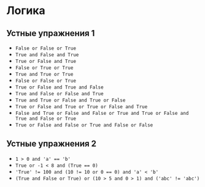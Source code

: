 # Логика
## Устные упражнения 1
- `False or False or True` 
- `True and False and True`
- `True or False and True`
- `False or True or True`
- `True and True or True`
- `False or False or True`
- `True or False and True and False`
- `True and False or False and True`
- `True and True or False and True or False`
- `True or False and True or True or False and True`
- `False and True or False and False or True and True or False and True and False or True`
- `True or False and False or True and False or False` 

## Устные упражнения 2
- `1 > 0 and 'a' == 'b'`
- `True or -1 < 8 and (True == 0)`
- `'True' != 100 and (10 != 10 or 0 == 0) and 'a' < 'b'` 
- `(True and False or True) or (10 > 5 and 0 > 1) and ('abc' != 'abc')`